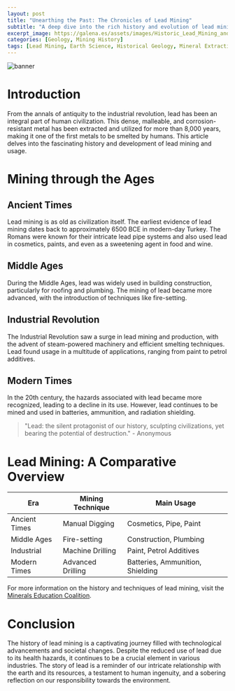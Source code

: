 ```yaml
---
layout: post
title: "Unearthing the Past: The Chronicles of Lead Mining"
subtitle: "A deep dive into the rich history and evolution of lead mining and its diverse applications"
excerpt_image: https://galena.es/assets/images/Historic_Lead_Mining_and_Usage.png
categories: [Geology, Mining History]
tags: [Lead Mining, Earth Science, Historical Geology, Mineral Extraction]
---
```


![banner](https://galena.es/assets/images/Historic_Lead_Mining_and_Usage.png "An informative infographic illustrating the history of lead mining, featuring key milestones, mining techniques, and historical usage of lead in various applications, designed for geology enthusiasts and educators.")

# Introduction
From the annals of antiquity to the industrial revolution, lead has been an integral part of human civilization. This dense, malleable, and corrosion-resistant metal has been extracted and utilized for more than 8,000 years, making it one of the first metals to be smelted by humans. This article delves into the fascinating history and development of lead mining and usage.

# Mining through the Ages
## Ancient Times
Lead mining is as old as civilization itself. The earliest evidence of lead mining dates back to approximately 6500 BCE in modern-day Turkey. The Romans were known for their intricate lead pipe systems and also used lead in cosmetics, paints, and even as a sweetening agent in food and wine.

## Middle Ages
During the Middle Ages, lead was widely used in building construction, particularly for roofing and plumbing. The mining of lead became more advanced, with the introduction of techniques like fire-setting.

## Industrial Revolution
The Industrial Revolution saw a surge in lead mining and production, with the advent of steam-powered machinery and efficient smelting techniques. Lead found usage in a multitude of applications, ranging from paint to petrol additives.

## Modern Times
In the 20th century, the hazards associated with lead became more recognized, leading to a decline in its use. However, lead continues to be mined and used in batteries, ammunition, and radiation shielding.

> "Lead: the silent protagonist of our history, sculpting civilizations, yet bearing the potential of destruction." - Anonymous

# Lead Mining: A Comparative Overview

| Era          | Mining Technique  | Main Usage                 |
|--------------|-------------------|-----------------------------|
| Ancient Times| Manual Digging    | Cosmetics, Pipe, Paint     |
| Middle Ages  | Fire-setting      | Construction, Plumbing     |
| Industrial   | Machine Drilling  | Paint, Petrol Additives    |
| Modern Times | Advanced Drilling | Batteries, Ammunition, Shielding |

For more information on the history and techniques of lead mining, visit the [Minerals Education Coalition](https://mineralseducationcoalition.org/minerals-database/lead/).

# Conclusion
The history of lead mining is a captivating journey filled with technological advancements and societal changes. Despite the reduced use of lead due to its health hazards, it continues to be a crucial element in various industries. The story of lead is a reminder of our intricate relationship with the earth and its resources, a testament to human ingenuity, and a sobering reflection on our responsibility towards the environment.